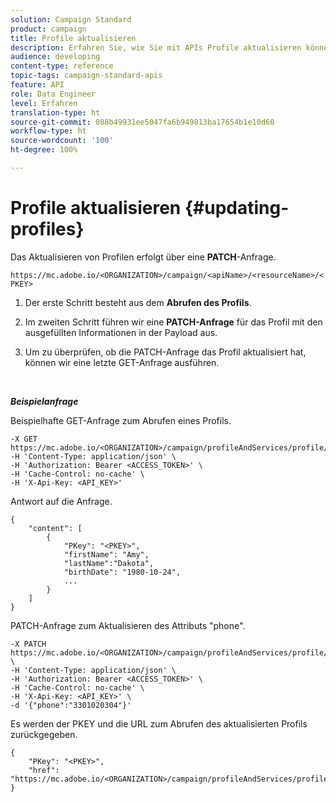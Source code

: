 ```yaml
---
solution: Campaign Standard
product: campaign
title: Profile aktualisieren
description: Erfahren Sie, wie Sie mit APIs Profile aktualisieren können.
audience: developing
content-type: reference
topic-tags: campaign-standard-apis
feature: API
role: Data Engineer
level: Erfahren
translation-type: ht
source-git-commit: 088b49931ee5047fa6b949813ba17654b1e10d60
workflow-type: ht
source-wordcount: '100'
ht-degree: 100%

---
```



# Profile aktualisieren {#updating-profiles}

Das Aktualisieren von Profilen erfolgt über eine **PATCH**-Anfrage.

`https://mc.adobe.io/<ORGANIZATION>/campaign/<apiName>/<resourceName>/<PKEY>`

1. Der erste Schritt besteht aus dem **Abrufen des Profils**.

1. Im zweiten Schritt führen wir eine **PATCH-Anfrage** für das Profil mit den ausgefüllten Informationen in der Payload aus.

1. Um zu überprüfen, ob die PATCH-Anfrage das Profil aktualisiert hat, können wir eine letzte GET-Anfrage ausführen.

<br/>

***Beispielanfrage***

Beispielhafte GET-Anfrage zum Abrufen eines Profils.

```
-X GET https://mc.adobe.io/<ORGANIZATION>/campaign/profileAndServices/profile/<PKEY>\
-H 'Content-Type: application/json' \
-H 'Authorization: Bearer <ACCESS_TOKEN>' \
-H 'Cache-Control: no-cache' \
-H 'X-Api-Key: <API_KEY>'
```

Antwort auf die Anfrage.

```
{
    "content": [
        {
            "PKey": "<PKEY>",
            "firstName": "Amy",
            "lastName":"Dakota",
            "birthDate": "1980-10-24",
            ...
        }
    ]
}
```

PATCH-Anfrage zum Aktualisieren des Attributs &quot;phone&quot;.

```
-X PATCH https://mc.adobe.io/<ORGANIZATION>/campaign/profileAndServices/profile/<PKEY> \
-H 'Content-Type: application/json' \
-H 'Authorization: Bearer <ACCESS_TOKEN>' \
-H 'Cache-Control: no-cache' \
-H 'X-Api-Key: <API_KEY>' \
-d '{"phone":"3301020304"}'
```

Es werden der PKEY und die URL zum Abrufen des aktualisierten Profils zurückgegeben.

```
{
    "PKey": "<PKEY>",
    "href": "https://mc.adobe.io/<ORGANIZATION>/campaign/profileAndServices/profile/@2v1dr3ZKJveMDhAdh0MPnh9hNQQ93qb7AW6BNVVKknjwXvTZRBAgUqz1SNcB4ZndgjqOofx3BwBZYBftlmObISoM3rs"
}
```
